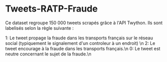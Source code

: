 # Tweets-RATP-Fraude

Ce dataset regroupe 150 000 tweets scrapés grâce à l'API Twython. Ils sont labelisés selon la règle suivante :

1: Le tweet propage la fraude dans les transports français sur le réseau social (typiquement le signalement d'un controleur à un endroit) \n
2: Le tweet encourage à la fraude dans les transports français.\n
0: Le tweet est neutre concernant le sujet de la fraude.\n

